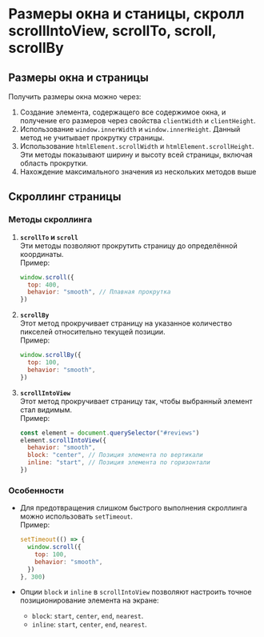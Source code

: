 # Размеры окна и станицы, скролл scrollIntoView, scrollTo, scroll, scrollBy

## Размеры окна и страницы

Получить размеры окна можно через:

1. Создание элемента, содержащего все содержимое окна, и получение его размеров
   через свойства `clientWidth` и `clientHeight`.
2. Использование `window.innerWidth` и `window.innerHeight`. Данный метод не
   учитывает прокрутку страницы.
3. Использование `htmlElement.scrollWidth` и `htmlElement.scrollHeight`. Эти
   методы показывают ширину и высоту всей страницы, включая область прокрутки.
4. Нахождение максимального значения из нескольких методов выше

## Скроллинг страницы

### Методы скроллинга

1. **`scrollTo` и `scroll`**  
   Эти методы позволяют прокрутить страницу до определённой координаты.  
   Пример:

   ```javascript
   window.scroll({
     top: 400,
     behavior: "smooth", // Плавная прокрутка
   })
   ```

2. **`scrollBy`**  
   Этот метод прокручивает страницу на указанное количество пикселей
   относительно текущей позиции.  
   Пример:

   ```javascript
   window.scrollBy({
     top: 100,
     behavior: "smooth",
   })
   ```

3. **`scrollIntoView`**  
   Этот метод прокручивает страницу так, чтобы выбранный элемент стал видимым.  
   Пример:
   ```javascript
   const element = document.querySelector("#reviews")
   element.scrollIntoView({
     behavior: "smooth",
     block: "center", // Позиция элемента по вертикали
     inline: "start", // Позиция элемента по горизонтали
   })
   ```

### Особенности

- Для предотвращения слишком быстрого выполнения скроллинга можно использовать
  `setTimeout`.  
  Пример:

  ```javascript
  setTimeout(() => {
    window.scroll({
      top: 100,
      behavior: "smooth",
    })
  }, 300)
  ```

- Опции `block` и `inline` в `scrollIntoView` позволяют настроить точное
  позиционирование элемента на экране:
  - `block`: `start`, `center`, `end`, `nearest`.
  - `inline`: `start`, `center`, `end`, `nearest`.
